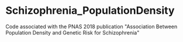 # Schizophrenia_PopulationDensity
 Code associated with the PNAS 2018 publication "Association Between Population Density and Genetic Risk for Schizophrenia"
